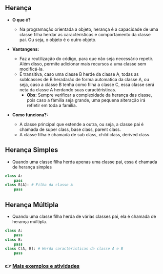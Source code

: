 ## Herança
- **O que é?**
    - Na programação orientada a objeto, herança é a capacidade de uma classe filha herdar as caractéristicas e comportamento da classe pai. Ou seja, o objeto é o outro objeto.
- **Vantangens:**
    - Faz a reutilização do código, para que não seja necessário repetir. Além disso, permite adicionar mais recursos a uma classe sem modificá-la.
    - É transitiva, caso uma classe B herde da classe A, todas as sublcasses de B heradarão de forma automatica da classe A, ou seja, caso a classe B tenha como filha a classe C, essa classe será neta da classe A herdando suas caractéristicas.
        - **Obs:** Sempre verificar a complexidade da herança das classe, pois caso a fámilia seja grande, uma pequena alteração irá refletir em toda a familia.

- **Como funciona?:**
    - A classe principal que estende a outra, ou seja, a classe pai é chamada de super class, base class, parent class.
    - A classe filha é chamada de sub class, child class, derived class
    
## **Herança Simples**
- Quando uma classe filha herda apenas uma classe pai, essa é chamada de herança simples 
```python
class A:
    pass
class B(A): # Filha da classe A
    pass
```
## **Herança Múltipla**
- Quando uma classe filha herda de várias classes pai, ela é chamada de herança múltipla.
```python
class A:
    pass
class B: 
    pass
class C(A, B): # Herda caractéristicas da classe A e B
    pass
```


### 👉 [Mais exemplos e atividades](https://github.com/ThomasNicholas21/EstudoPython/tree/master/estudos/03_POO/heranca)
